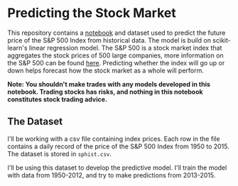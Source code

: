# Predicting the Stock Market

This repository contains a [notebook](https://github.com/jessedeans/Stock_Market_Prediction/blob/master/Stock%20Market%20Prediction.ipynb) and dataset used to predict the future price of the S&P 500 Index from historical data. The model is build on scikit-learn's linear regression model. The S&P 500 is a stock market index that aggregates the stock prices of 500 large companies, more information on the S&P 500 can be found [here](https://en.wikipedia.org/wiki/S%26P_500_Index). Predicting whether the index will go up or down helps forecast how the stock market as a whole will perform. 

**Note: You shouldn't make trades with any models developed in this notebook. Trading stocks has risks, and nothing in this notebook constitutes stock trading advice.**

## The Dataset

I'll be working with a csv file containing index prices. Each row in the file contains a daily record of the price of the S&P 500 Index from 1950 to 2015. The dataset is stored in `sphist.csv`.

I'll be using this dataset to develop the predictive model. I'll train the model with data from 1950-2012, and try to make predictions from 2013-2015.

